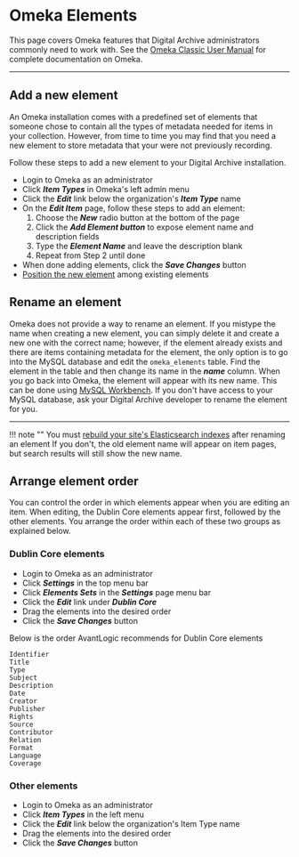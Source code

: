 # Omeka Elements

This page covers Omeka features that Digital Archive administrators commonly need to work with.
See the [Omeka Classic User Manual](https://omeka.org/classic/docs/) for complete documentation on Omeka.

---

## Add a new element
An Omeka installation comes with a predefined set of elements that someone chose to contain all the types
of metadata needed for items in your collection. However, from time to time you may find that you need
a new element to store metadata that your were not previously recording.

Follow these steps to add a new element to your Digital Archive installation.

-   Login to Omeka as an administrator
-	Click **_Item Types_** in Omeka's left admin menu
-   Click the **_Edit_** link below the organization's **_Item Type_** name
-	On the **_Edit Item_** page, follow these steps to add an element:
    1.	Choose the **_New_** radio button at the bottom of the page
    2.  Click the **_Add Element button_** to expose element name and description fields
    3.	Type the **_Element Name_** and leave the description blank
    4.	Repeat from Step 2 until done
-	When done adding elements, click the **_Save Changes_** button
-   [Position the new element](/administrator/omeka-elements/#arrange-element-order) among existing elements

## Rename an element
Omeka does not provide a way to rename an element. If you mistype the name when
creating a new element, you can simply delete it and create a new one with the
correct name; however, if the element already exists and there are items containing
metadata for the element, the only option is to go into the MySQL database and edit
the `omeka_elements` table. Find the element in the table and then change its name
in the **_name_** column. When you go back into Omeka, the element will appear
with its new name. This can be done using [MySQL Workbench](../developer/mysql-workbench.md).
If you don't have access to your MySQL database, ask your Digital Archive developer
to rename the element for you.

---

!!! note ""
    You must [rebuild your site's Elasticsearch indexes](/administrator/reindex/) after
    renaming an element If you don't, the old element name will appear on item pages,
    but search results will still show the new name.


## Arrange element order
You can control the order in which elements appear when you are editing an item.
When editing, the Dublin Core elements appear first, followed by the
other elements. You arrange the order within each of these two groups as explained below.

### Dublin Core elements
-   Login to Omeka as an administrator
-   Click **_Settings_** in the top menu bar
-   Click **_Elements Sets_** in the **_Settings_** page menu bar
-   Click the **_Edit_** link under **_Dublin Core_**
-	Drag the elements into the desired order
-   Click the **_Save Changes_** button

Below is the order AvantLogic recommends for Dublin Core elements
``` text
Identifier
Title
Type
Subject
Description
Date
Creator
Publisher
Rights
Source
Contributor
Relation
Format
Language
Coverage
```    

### Other elements
-   Login to Omeka as an administrator
-	Click **_Item Types_** in the left menu
-   Click the **_Edit_** link below the organization's Item Type name
-	Drag the elements into the desired order
-   Click the **_Save Changes_** button
